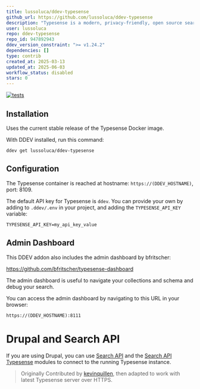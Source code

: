 ```yaml
---
title: lussoluca/ddev-typesense
github_url: https://github.com/lussoluca/ddev-typesense
description: "Typesense is a modern, privacy-friendly, open source search engine meticulously engineered for performance & ease-of-use. This is an add on for DDEV so you can run and develop integrations for Typesense locally. "
user: lussoluca
repo: ddev-typesense
repo_id: 947892943
ddev_version_constraint: ">= v1.24.2"
dependencies: []
type: contrib
created_at: 2025-03-13
updated_at: 2025-06-03
workflow_status: disabled
stars: 0
---
```


[![tests](https://github.com/lussoluca/ddev-typesense/actions/workflows/tests.yml/badge.svg)](https://github.com/lussoluca/ddev-typesense/actions/workflows/tests.yml)

## Installation

Uses the current stable release of the Typesense Docker image.

With DDEV installed, run this command:

`ddev get lussoluca/ddev-typesense`

## Configuration

The Typesense container is reached at hostname: `https://(DDEV_HOSTNAME)`, port: 8109.

The default API key for Typesense is `ddev`. You can provide your own by adding to `.ddev/.env` in your project, and adding the `TYPESENSE_API_KEY` variable:

`TYPESENSE_API_KEY=my_api_key_value`

## Admin Dashboard

This DDEV addon also includes the admin dashboard by bfritscher:

https://github.com/bfritscher/typesense-dashboard

The admin dashboard is useful to navigate your collections and schema and debug your search.

You can access the admin dashboard by navigating to this URL in your browser:

`https://(DDEV_HOSTNAME):8111`

# Drupal and Search API

If you are using Drupal, you can use [Search API](https://www.drupal.org/project/search_api) and the [Search API Typesense](https://www.drupal.org/project/search_api_typesense) modules to connect to the running Typesense instance.

> Originally Contributed by [kevinquillen](https://github.com/kevinquillen), then adapted to work with latest Typesense server over HTTPS.
